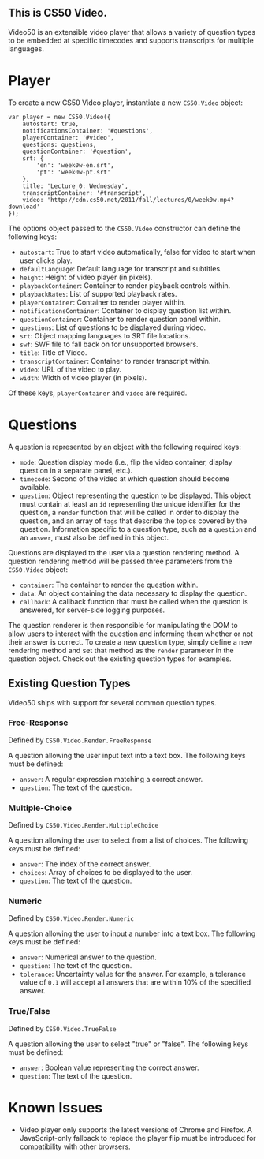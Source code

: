This is CS50 Video.
---

Video50 is an extensible video player that allows a variety of question types to be embedded at specific timecodes and supports transcripts for multiple languages.

# Player

To create a new CS50 Video player, instantiate a new `CS50.Video` object:

    var player = new CS50.Video({
        autostart: true,
        notificationsContainer: '#questions',
        playerContainer: '#video',
        questions: questions,
        questionContainer: '#question',
        srt: {
            'en': 'week0w-en.srt',
            'pt': 'week0w-pt.srt'
        },
        title: 'Lecture 0: Wednesday',
        transcriptContainer: '#transcript',
        video: 'http://cdn.cs50.net/2011/fall/lectures/0/week0w.mp4?download'
    });

The options object passed to the `CS50.Video` constructor can define the following keys:

* `autostart`: True to start video automatically, false for video to start when user clicks play.
* `defaultLanguage`: Default language for transcript and subtitles.
* `height`: Height of video player (in pixels).
* `playbackContainer`: Container to render playback controls within.
* `playbackRates`: List of supported playback rates.
* `playerContainer`: Container to render player within.
* `notificationsContainer`: Container to display question list within.
* `questionContainer`: Container to render question panel within.
* `questions`: List of questions to be displayed during video.
* `srt`: Object mapping languages to SRT file locations.
* `swf`: SWF file to fall back on for unsupported browsers.
* `title`: Title of Video.
* `transcriptContainer`: Container to render transcript within.
* `video`: URL of the video to play.
* `width`: Width of video player (in pixels).

Of these keys, `playerContainer` and `video` are required.

# Questions

A question is represented by an object with the following required keys:

* `mode`: Question display mode (i.e., flip the video container, display question in a separate panel, etc.).
* `timecode`: Second of the video at which question should become available.
* `question`: Object representing the question to be displayed. This object must contain at least an `id` representing the unique identifier for the question, a `render` function that will be called in order to display the question, and an array of `tags` that describe the topics covered by the question. Information specific to a question type, such as a `question` and an `answer`, must also be defined in this object.

Questions are displayed to the user via a question rendering method. A question rendering method will be passed three parameters from the `CS50.Video` object:

* `container`: The container to render the question within.
* `data`: An object containing the data necessary to display the question.
* `callback`: A callback function that must be called when the question is answered, for server-side logging purposes.

The question renderer is then responsible for manipulating the DOM to allow users to interact with the question and informing them whether or not their answer is correct. To create a new question type, simply define a new rendering method and set that method as the `render` parameter in the question object. Check out the existing question types for examples.

## Existing Question Types

Video50 ships with support for several common question types.

### Free-Response

Defined by `CS50.Video.Render.FreeResponse`

A question allowing the user input text into a text box. The following keys must be defined:

* `answer`: A regular expression matching a correct answer.
* `question`: The text of the question.

### Multiple-Choice

Defined by `CS50.Video.Render.MultipleChoice`

A question allowing the user to select from a list of choices. The following keys must be defined:

* `answer`: The index of the correct answer.
* `choices`: Array of choices to be displayed to the user.
* `question`: The text of the question.

### Numeric

Defined by `CS50.Video.Render.Numeric`

A question allowing the user to input a number into a text box. The following keys must be defined:

* `answer`: Numerical answer to the question.
* `question`: The text of the question.
* `tolerance`: Uncertainty value for the answer. For example, a tolerance value of `0.1` will accept all answers that are within 10% of the specified answer.

### True/False

Defined by `CS50.Video.TrueFalse`

A question allowing the user to select "true" or "false". The following keys must be defined:

* `answer`: Boolean value representing the correct answer.
* `question`: The text of the question.

# Known Issues

* Video player only supports the latest versions of Chrome and Firefox. A JavaScript-only fallback to replace the player flip must be introduced for compatibility with other browsers.
